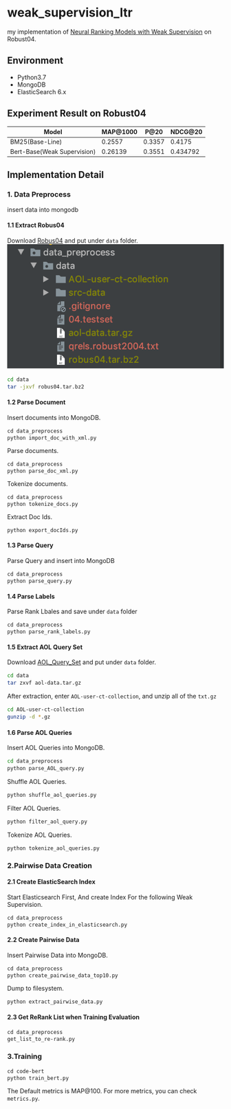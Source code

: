 # weak_supervision_ltr
my implementation of [Neural Ranking Models with Weak Supervision](https://arxiv.org/pdf/1704.08803.pdf) on Robust04.

## Environment
- Python3.7
- MongoDB
- ElasticSearch 6.x


## Experiment Result on Robust04
| Model | MAP@1000 | P@20 | NDCG@20 |
| ------------- | ------------- |------------- | ------------- |
| BM25(Base-Line)  | 0.2557 | 0.3357 |0.4175|
| Bert-Base(Weak Supervision)  | 0.26139 | 0.3551 | 0.434792|
## Implementation Detail
### 1. Data Preprocess
insert data into mongodb
#### 1.1 Extract Robus04
Download [Robus04](https://drive.google.com/file/d/1qC-XaEgbdlUJOjsOxU2YcKabBsFFCAxO/view?usp=sharing) and put under `data` folder.
![](data.png)
```sh
cd data
tar -jxvf robus04.tar.bz2
```

#### 1.2 Parse Document
Insert documents into MongoDB.
```
cd data_preprocess
python import_doc_with_xml.py
```

Parse documents.
```
cd data_preprocess
python parse_doc_xml.py
```

Tokenize documents.
```
cd data_preprocess
python tokenize_docs.py
```

Extract Doc Ids.
```
python export_docIds.py
```

#### 1.3 Parse Query
Parse Query and insert into MongoDB
```
cd data_preprocess
python parse_query.py
```

#### 1.4 Parse Labels
Parse Rank Lbales and save under `data` folder
```
cd data_preprocess
python parse_rank_labels.py
```

#### 1.5 Extract AOL Query Set
Download [AOL_Query_Set](https://drive.google.com/file/d/1UDjznZ0D49bZN4gJvUHVBr-QQDFl-2BO/view?usp=sharing) and put under `data` folder.
```sh
cd data
tar zxvf aol-data.tar.gz
```

After extraction, enter `AOL-user-ct-collection`, and unzip all of the `txt.gz`
```sh
cd AOL-user-ct-collection
gunzip -d *.gz
```

#### 1.6 Parse AOL Queries
Insert AOL Queries into MongoDB.
```sh
cd data_preprocess
python parse_AOL_query.py
```

Shuffle AOL Queries.
```sh
python shuffle_aol_queries.py
```

Filter AOL Queries.
```sh
python filter_aol_query.py
```

Tokenize AOL Queries.
```
python tokenize_aol_queries.py
```

### 2.Pairwise Data Creation

#### 2.1 Create ElasticSearch Index
Start Elasticsearch First, And create Index For the following Weak Supervision.
```
cd data_preprocess
python create_index_in_elasticsearch.py
```

#### 2.2 Create Pairwise Data
Insert Pairwise Data into MongoDB.
```
cd data_preprocess
python create_pairwise_data_top10.py
```

Dump to filesystem.
```
python extract_pairwise_data.py

```

#### 2.3 Get ReRank List when Training Evaluation
```
cd data_preprocess
get_list_to_re-rank.py
```


### 3.Training
```
cd code-bert
python train_bert.py
```

The Default metrics is MAP@100. For more metrics, you can check `metrics.py`.
